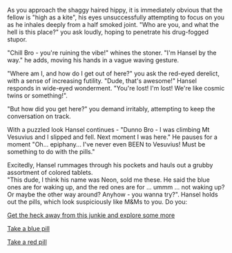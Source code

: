 As you approach the shaggy haired hippy, it is immediately obvious that the fellow is "high as a kite",
his eyes unsuccessfully attempting to focus on you as he inhales deeply from a half smoked joint.
"Who are you, and what the hell is this place?" you ask loudly, hoping to penetrate his drug-fogged stupor.

"Chill Bro - you're ruining the vibe!" whines the stoner.  "I'm Hansel by the way." he adds, moving his hands in a vague waving gesture.

"Where am I, and how do I get out of here?" you ask the red-eyed derelict, with a sense of increasing futility.
"Dude, that's awesome!" Hansel responds in wide-eyed wonderment.  "You're lost! I'm lost! We're like cosmic twins or something!".

"But how did you get here?" you demand irritably, attempting to keep the conversation on track.

With a puzzled look Hansel continues - "Dunno Bro - I was climbing Mt Vesuvius and I slipped and fell.  Next moment I was here."
He pauses for a moment "Oh... epiphany... I've never even BEEN to Vesuvius!  Must be something to do with the pills." 

Excitedly, Hansel rummages through his pockets and hauls out a grubby assortment of colored tablets.  
"This dude, I think his name was Neon, sold me these.  He said the blue ones are for waking up, 
and the red ones are for ... ummm ... not waking up?  Or maybe the other way around?  Anyhow - you wanna try?".
Hansel holds out the pills, which look suspiciously like M&Ms to you.  Do you:

[Get the heck away from this junkie and explore some more](../../marshmallow.md)

[Take a blue pill](../../virtualreality/oculus.md)

[Take a red pill](../matrix/matrix.md)